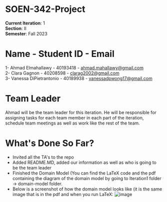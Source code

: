 # SOEN-342-Project
**Current Iteration**: 1 \
**Section**: II \
**Semester**: Fall 2023 

# Name - Student ID - Email
1- Ahmad Elmahallawy - 40193418 - ahmad.mahallawy@gmail.com \
2- Clara Gagnon -  40208598 - clarag2002@gmail.com \
3- Vanessa DiPietrantonio - 40189938 - vanessadpwong17@gmail.com 

# Team Leader
Ahmad will be the team leader for this iteration. He will be responsible for assigning tasks for each team member  in each part of the iteration, schedule team meetings as well as work like the rest of the team.

# What's Done So Far?
- Invited all the TA's to the repo
- Added README.MD, added our information as well as who is going to be the team leader
- Finished the  Domain Model (You can find the LaTeX code and the pdf containing the diagram  of the domain model by going to Iteration1 folder -> domain-model folder.
- Below is a screenshot of how the domain model looks like (it is the same image that is in the pdf and when you run LaTeX:
![image](https://github.com/Ahmad-Elmahallawy/SOEN-342-Project/assets/84809147/ae8227f9-e872-4835-9b3a-99914dabccae)

